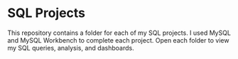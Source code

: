 # SQL Projects

This repository contains a folder for each of my SQL projects. I used MySQL and MySQL Workbench to complete each project. Open each folder to view my SQL queries, analysis, and dashboards. 


